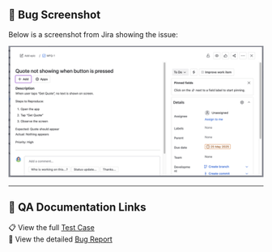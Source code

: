 ## 📸 Bug Screenshot

Below is a screenshot from Jira showing the issue:

![Jira Bug Screenshot](screenshots/image.png)

---

## 🔗 QA Documentation Links

📋 View the full [Test Case](test-cases/quote_button_test_case.md)  
🐞 View the detailed [Bug Report](bug-reports/quote_button_bug.md)
